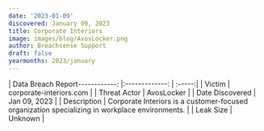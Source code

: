 ```yaml
---
date: '2023-01-09'
discovered: January 09, 2023
title: Corporate Interiors
image: images/blog/AvosLocker.png
author: Breachsense Support
draft: false
yearmonths: 2023/january
---
```


| Data Breach Report------------:     |:-------------:    | :-----:|
| Victim      | corporate-interiors.com      | 
| Threat Actor      | AvosLocker      | 
| Date Discovered      | Jan 09, 2023      | 
| Description      | Corporate Interiors is a customer-focused organization specializing in workplace environments.      | 
| Leak Size      | Unknown      | 

